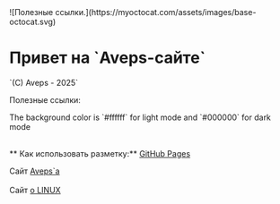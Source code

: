 <link rel="stylesheet" type="text/css" href="css/aveps.css">
![Полезные ссылки.](https://myoctocat.com/assets/images/base-octocat.svg)
<h1>Привет на  `Aveps-сайте`</h1>
`(C) Aveps - 2025`
<p>Полезные ссылки:</p>
The background color is `#ffffff` for light mode and `#000000` for dark mode
<br><br>

** Как использовать разметку:**
[GitHub Pages](https://docs.github.com/ru/get-started/writing-on-github/getting-started-with-writing-and-formatting-on-github/basic-writing-and-formatting-syntax)

Сайт <a class="tooltiplink" href="https://aveps.github.io/Aveps_book/aveps.html" data-title="Aveps сайт">Aveps`a</a>
<br><br>
Сайт <a class="tooltiplink" href="https://stm66.github.io/" data-title="Михаил stm66">о LINUX</a>

